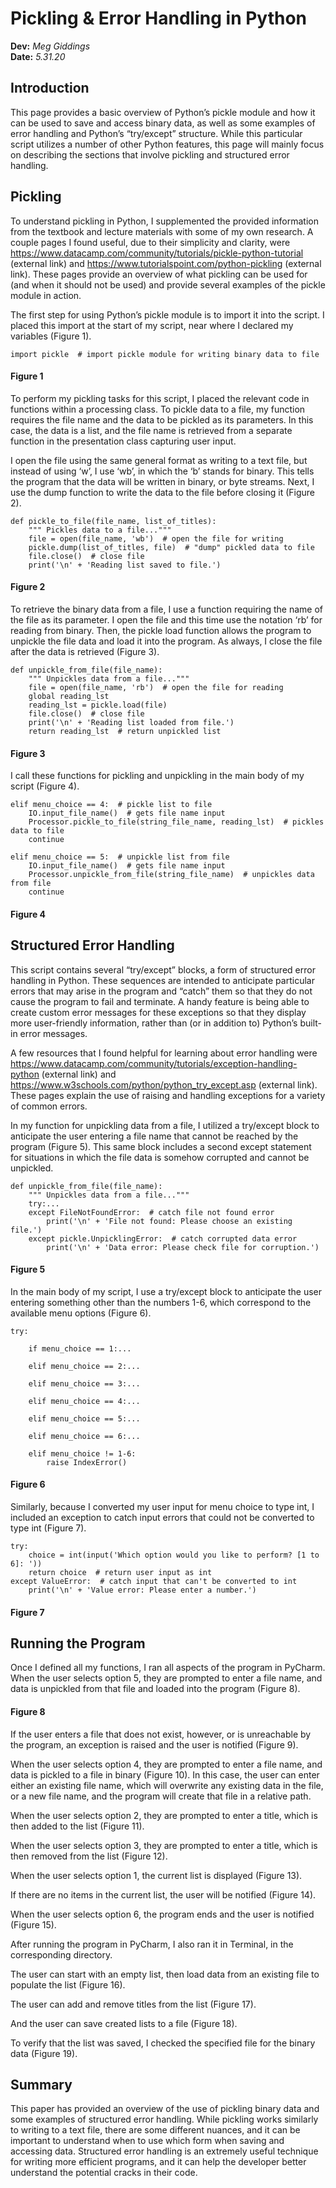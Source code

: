 # Pickling & Error Handling in Python

**Dev:** *Meg Giddings*  
**Date:** *5.31.20*

## Introduction
This page provides a basic overview of Python’s pickle module and how it can be used to save and access binary data, as well as some examples of error handling and Python’s “try/except” structure. While this particular script utilizes a number of other Python features, this page will mainly focus on describing the sections that involve pickling and structured error handling.

## Pickling
To understand pickling in Python, I supplemented the provided information from the textbook and lecture materials with some of my own research. A couple pages I found useful, due to their simplicity and clarity, were https://www.datacamp.com/community/tutorials/pickle-python-tutorial (external link) and https://www.tutorialspoint.com/python-pickling (external link). These pages provide an overview of what pickling can be used for (and when it should not be used) and provide several examples of the pickle module in action.

The first step for using Python’s pickle module is to import it into the script. I placed this import at the start of my script, near where I declared my variables (Figure 1).

```
import pickle  # import pickle module for writing binary data to file
```
#### Figure 1

To perform my pickling tasks for this script, I placed the relevant code in functions within a processing class. To pickle data to a file, my function requires the file name and the data to be pickled as its parameters. In this case, the data is a list, and the file name is retrieved from a separate function in the presentation class capturing user input.

I open the file using the same general format as writing to a text file, but instead of using ‘w’, I use ‘wb’, in which the ‘b’ stands for binary. This tells the program that the data will be written in binary, or byte streams. Next, I use the dump function to write the data to the file before closing it (Figure 2).
```
def pickle_to_file(file_name, list_of_titles):
    """ Pickles data to a file..."""
    file = open(file_name, 'wb')  # open the file for writing
    pickle.dump(list_of_titles, file)  # "dump" pickled data to file
    file.close()  # close file
    print('\n' + 'Reading list saved to file.')
```
#### Figure 2

To retrieve the binary data from a file, I use a function requiring the name of the file as its parameter. I open the file and this time use the notation ‘rb’ for reading from binary. Then, the pickle load function allows the program to unpickle the file data and load it into the program. As always, I close the file after the data is retrieved (Figure 3).
```
def unpickle_from_file(file_name):
    """ Unpickles data from a file..."""
    file = open(file_name, 'rb')  # open the file for reading
    global reading_lst
    reading_lst = pickle.load(file)
    file.close()  # close file
    print('\n' + 'Reading list loaded from file.')
    return reading_lst  # return unpickled list
```
#### Figure 3

I call these functions for pickling and unpickling in the main body of my script (Figure 4).
```
elif menu_choice == 4:  # pickle list to file
    IO.input_file_name()  # gets file name input
    Processor.pickle_to_file(string_file_name, reading_lst)  # pickles data to file
    continue

elif menu_choice == 5:  # unpickle list from file
    IO.input_file_name()  # gets file name input
    Processor.unpickle_from_file(string_file_name)  # unpickles data from file
    continue
```
#### Figure 4

## Structured Error Handling
This script contains several “try/except” blocks, a form of structured error handling in Python. These sequences are intended to anticipate particular errors that may arise in the program and “catch” them so that they do not cause the program to fail and terminate. A handy feature is being able to create custom error messages for these exceptions so that they display more user-friendly information, rather than (or in addition to) Python’s built-in error messages.

A few resources that I found helpful for learning about error handling were https://www.datacamp.com/community/tutorials/exception-handling-python (external link) and https://www.w3schools.com/python/python_try_except.asp (external link). These pages explain the use of raising and handling exceptions for a variety of common errors.

In my function for unpickling data from a file, I utilized a try/except block to anticipate the user entering a file name that cannot be reached by the program (Figure 5). This same block includes a second except statement for situations in which the file data is somehow corrupted and cannot be unpickled.
```
def unpickle_from_file(file_name):
    """ Unpickles data from a file..."""
    try:...
    except FileNotFoundError:  # catch file not found error
        print('\n' + 'File not found: Please choose an existing file.')
    except pickle.UnpicklingError:  # catch corrupted data error
        print('\n' + 'Data error: Please check file for corruption.')
```
#### Figure 5

In the main body of my script, I use a try/except block to anticipate the user entering something other than the numbers 1-6, which correspond to the available menu options (Figure 6).
```
try:

    if menu_choice == 1:...

    elif menu_choice == 2:...

    elif menu_choice == 3:...

    elif menu_choice == 4:...

    elif menu_choice == 5:...

    elif menu_choice == 6:...

    elif menu_choice != 1-6:
        raise IndexError()
```
#### Figure 6

Similarly, because I converted my user input for menu choice to type int, I included an exception to catch input errors that could not be converted to type int (Figure 7).
```
try:
    choice = int(input('Which option would you like to perform? [1 to 6]: '))
    return choice  # return user input as int
except ValueError:  # catch input that can't be converted to int
    print('\n' + 'Value error: Please enter a number.')
```
#### Figure 7
## Running the Program
Once I defined all my functions, I ran all aspects of the program in PyCharm. When the user selects option 5, they are prompted to enter a file name, and data is unpickled from that file and loaded into the program (Figure 8).

#### Figure 8
If the user enters a file that does not exist, however, or is unreachable by the program, an exception is raised and the user is notified (Figure 9).

When the user selects option 4, they are prompted to enter a file name, and data is pickled to a file in binary (Figure 10). In this case, the user can enter either an existing file name, which will overwrite any existing data in the file, or a new file name, and the program will create that file in a relative path.

When the user selects option 2, they are prompted to enter a title, which is then added to the list (Figure 11).

When the user selects option 3, they are prompted to enter a title, which is then removed from the list (Figure 12).

When the user selects option 1, the current list is displayed (Figure 13).

If there are no items in the current list, the user will be notified (Figure 14).

When the user selects option 6, the program ends and the user is notified (Figure 15).

After running the program in PyCharm, I also ran it in Terminal, in the corresponding directory.

The user can start with an empty list, then load data from an existing file to populate the list (Figure 16).

The user can add and remove titles from the list (Figure 17).

And the user can save created lists to a file (Figure 18).

To verify that the list was saved, I checked the specified file for the binary data (Figure 19).

## Summary
This paper has provided an overview of the use of pickling binary data and some examples of structured error handling. While pickling works similarly to writing to a text file, there are some different nuances, and it can be important to understand when to use which form when saving and accessing data. Structured error handling is an extremely useful technique for writing more efficient programs, and it can help the developer better understand the potential cracks in their code.
